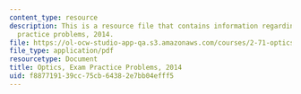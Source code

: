 ```yaml
---
content_type: resource
description: This is a resource file that contains information regarding optics exam
  practice problems, 2014.
file: https://ol-ocw-studio-app-qa.s3.amazonaws.com/courses/2-71-optics-spring-2014/f887719139cc75cb64382e7bb04efff5_MIT2_71S14_s14_Prac_Probs.pdf
file_type: application/pdf
resourcetype: Document
title: Optics, Exam Practice Problems, 2014
uid: f8877191-39cc-75cb-6438-2e7bb04efff5
---
```

